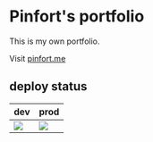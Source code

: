 # Pinfort's portfolio
This is my own portfolio.

Visit [pinfort.me](https://pinfort.me)

## deploy status
|dev|prod|
|-|-|
|![](https://github.com/pinfort/portfolio/workflows/develop%20deploy/badge.svg)|![](https://github.com/pinfort/portfolio/workflows/production%20deploy/badge.svg)|
